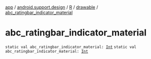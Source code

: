 [app](../../../index.md) / [android.support.design](../../index.md) / [R](../index.md) / [drawable](index.md) / [abc_ratingbar_indicator_material](./abc_ratingbar_indicator_material.md)

# abc_ratingbar_indicator_material

`static val abc_ratingbar_indicator_material: `[`Int`](https://kotlinlang.org/api/latest/jvm/stdlib/kotlin/-int/index.html)
`static val abc_ratingbar_indicator_material: `[`Int`](https://kotlinlang.org/api/latest/jvm/stdlib/kotlin/-int/index.html)